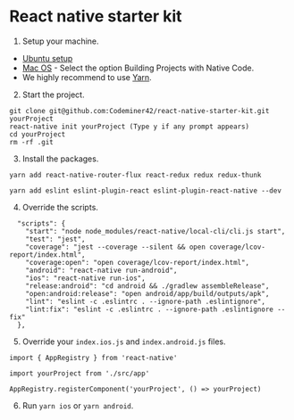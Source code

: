# React native starter kit

1. Setup your machine.
- [Ubuntu setup](ubuntu-setup.md)
- [Mac OS](https://facebook.github.io/react-native/docs/getting-started.html) - Select the option Building Projects with Native Code.
- We highly recommend to use [Yarn](https://yarnpkg.com/en/docs/install).

2. Start the project.
```
git clone git@github.com:Codeminer42/react-native-starter-kit.git yourProject
react-native init yourProject (Type y if any prompt appears)
cd yourProject
rm -rf .git
```

3. Install the packages.

`yarn add react-native-router-flux react-redux redux redux-thunk`

`yarn add eslint eslint-plugin-react eslint-plugin-react-native --dev`

4. Override the scripts.

```
  "scripts": {
    "start": "node node_modules/react-native/local-cli/cli.js start",
    "test": "jest",
    "coverage": "jest --coverage --silent && open coverage/lcov-report/index.html",
    "coverage:open": "open coverage/lcov-report/index.html",
    "android": "react-native run-android",
    "ios": "react-native run-ios",
    "release:android": "cd android && ./gradlew assembleRelease",
    "open:android:release": "open android/app/build/outputs/apk",
    "lint": "eslint -c .eslintrc . --ignore-path .eslintignore",
    "lint:fix": "eslint -c .eslintrc . --ignore-path .eslintignore --fix"
  },
```

5. Override your `index.ios.js` and `index.android.js` files.

```
import { AppRegistry } from 'react-native'

import yourProject from './src/app'

AppRegistry.registerComponent('yourProject', () => yourProject)
```

6. Run `yarn ios` or `yarn android`.
